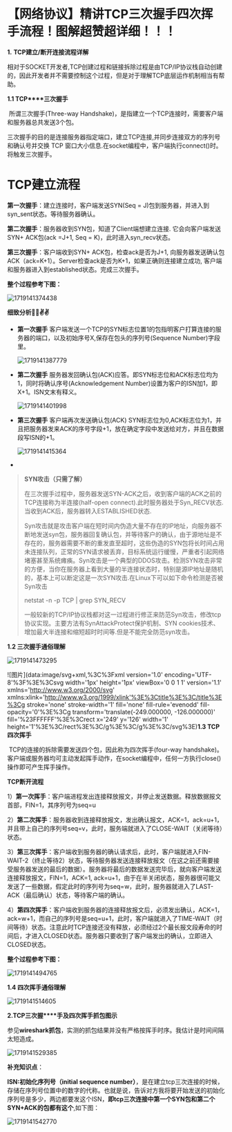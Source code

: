 # 【网络协议】精讲TCP三次握手四次挥手流程！图解超赞超详细！！！

**1.** **TCP建立/断开连接流程详解**

​     相对于SOCKET开发者,TCP创建过程和链接拆除过程是由TCP/IP协议栈自动创建的，因此开发者并不需要控制这个过程，但是对于理解TCP底层运作机制相当有帮助。

**1.1 TCP****三次握手** 

​      所谓三次握手(Three-way Handshake)，是指建立一个TCP连接时，需要客户端和服务器总共发送3个包。 

​       三次握手的目的是连接服务器指定端口，建立TCP连接,并同步连接双方的序列号和确认号并交换 TCP 窗口大小信息.在socket编程中，客户端执行connect()时。将触发三次握手。 

# **TCP建立流程**

**第一次握手**：建立连接时，客户端发送SYN(Seq = J)包到服务器，并进入到syn_sent状态。等待服务器确认。

**第二次握手**：服务器收到SYN包，知道了Client端想建立连接. 它会向客户端发送SYN+ ACK包(ack =J+1, Seq = K)，此时进入syn_recv状态。

**第三次握手**：客户端收到SYN+ ACK包，检查ack是否为J+1, 向服务器发送确认包ACK（ack=K+1）。Server检查ack是否为K+1，如果正确则连接建立成功, 客户端和服务器进入到established状态。完成三次握手。

**整个过程参考下图：**

![1719141374438](C:\Users\Administrator\AppData\Roaming\Typora\typora-user-images\1719141374438.png)

**细致分析🧐🧐✌️✌️**

- **第一次握手**
       客户端发送一个TCP的SYN标志位置1的包指明客户打算连接的服务器的端口，以及初始序号X,保存在包头的序列号(Sequence Number)字段里。

  ![1719141387779](C:\Users\Administrator\AppData\Roaming\Typora\typora-user-images\1719141387779.png)

- **第二次握手**
       服务器发回确认包(ACK)应答。即SYN标志位和ACK标志位均为1，同时将确认序号(Acknowledgement Number)设置为客户的ISN加1，即X+1。ISN文末有释义。

  ![1719141401998](C:\Users\Administrator\AppData\Roaming\Typora\typora-user-images\1719141401998.png)

- **第三次握手**
        客户端再次发送确认包(ACK) SYN标志位为0,ACK标志位为1，并且把服务器发来ACK的序号字段+1，放在确定字段中发送给对方，并且在数据段写ISN的+1。

  ![1719141415364](C:\Users\Administrator\AppData\Roaming\Typora\typora-user-images\1719141415364.png)

- 

> **SYN攻击（****只需了解****）**
>
> ​     在三次握手过程中，服务器发送SYN-ACK之后，收到客户端的ACK之前的TCP连接称为半连接(half-open connect).此时服务器处于Syn_RECV状态.当收到ACK后，服务器转入ESTABLISHED状态.
>
> ​     Syn攻击就是攻击客户端在短时间内伪造大量不存在的IP地址，向服务器不断地发送syn包，服务器回复确认包，并等待客户的确认，由于源地址是不存在的，服务器需要不断的重发直至超时，这些伪造的SYN包将长时间占用未连接队列，正常的SYN请求被丢弃，目标系统运行缓慢，严重者引起网络堵塞甚至系统瘫痪。Syn攻击是一个典型的DDOS攻击。检测SYN攻击非常的方便，当你在服务器上看到大量的半连接状态时，特别是源IP地址是随机的，基本上可以断定这是一次SYN攻击.在Linux下可以如下命令检测是否被Syn攻击
>
>   netstat -n -p TCP | grep SYN_RECV
>
> ​      一般较新的TCP/IP协议栈都对这一过程进行修正来防范Syn攻击，修改tcp协议实现。主要方法有SynAttackProtect保护机制、SYN cookies技术、增加最大半连接和缩短超时时间等.但是不能完全防范syn攻击。

**1.2 三次握手通俗理解**

![1719141473295](C:\Users\Administrator\AppData\Roaming\Typora\typora-user-images\1719141473295.png)

![图片](data:image/svg+xml,%3C%3Fxml version='1.0' encoding='UTF-8'%3F%3E%3Csvg width='1px' height='1px' viewBox='0 0 1 1' version='1.1' xmlns='http://www.w3.org/2000/svg' xmlns:xlink='http://www.w3.org/1999/xlink'%3E%3Ctitle%3E%3C/title%3E%3Cg stroke='none' stroke-width='1' fill='none' fill-rule='evenodd' fill-opacity='0'%3E%3Cg transform='translate(-249.000000, -126.000000)' fill='%23FFFFFF'%3E%3Crect x='249' y='126' width='1' height='1'%3E%3C/rect%3E%3C/g%3E%3C/g%3E%3C/svg%3E)**1.3 TCP四次挥手**

​     TCP的连接的拆除需要发送四个包，因此称为四次挥手(four-way handshake)。客户端或服务器均可主动发起挥手动作，在socket编程中，任何一方执行close()操作即可产生挥手操作。

**TCP断开流程**

1）**第一次挥手**：客户端进程发出连接释放报文，并停止发送数据。释放数据报文首部，FIN=1，其序列号为seq=u

2）**第二次挥手**：服务器收到连接释放报文，发出确认报文，ACK=1，ack=u+1，并且带上自己的序列号seq=v，此时，服务端就进入了CLOSE-WAIT（关闭等待）状态。

3）**第三次挥手**：客户端收到服务器的确认请求后，此时，客户端就进入FIN-WAIT-2（终止等待2）状态，等待服务器发送连接释放报文（在这之前还需要接受服务器发送的最后的数据）。服务器将最后的数据发送完毕后，就向客户端发送连接释放报文，FIN=1，ACK=1, ack=u+1，由于在半关闭状态，服务器很可能又发送了一些数据，假定此时的序列号为seq=w，此时，服务器就进入了LAST-ACK（最后确认）状态，等待客户端的确认。

4）**第四次挥手**：客户端收到服务器的连接释放报文后，必须发出确认，ACK=1，ack=w+1，而自己的序列号是seq=u+1，此时，客户端就进入了TIME-WAIT（时间等待）状态。注意此时TCP连接还没有释放，必须经过2个最长报文段寿命的时间后，才进入CLOSED状态。服务器只要收到了客户端发出的确认，立即进入CLOSED状态。

**整个过程参考下图：**

![1719141494765](C:\Users\Administrator\AppData\Roaming\Typora\typora-user-images\1719141494765.png)

**1.4 四次挥手通俗理解**

![1719141514605](C:\Users\Administrator\AppData\Roaming\Typora\typora-user-images\1719141514605.png)

**2.TCP三次握****手及四次挥手抓包图示**

  参见**wireshark抓包**，实测的抓包结果并没有严格按挥手时序。我估计是时间间隔太短造成。

![1719141529385](C:\Users\Administrator\AppData\Roaming\Typora\typora-user-images\1719141529385.png)

**补充知识点**：  

  **ISN:初始化序列号（initial sequence number）**，是在建立tcp三次连接的时候，存储在序列号位置中的数字的代称。也就是说，告诉对方我将要开始发送的初始化序列号是多少，两边都要发这个ISN，**即tcp三次连接中第一个SYN包和第二个SYN+ACK的包都有这个**,如下图：

![1719141542770](C:\Users\Administrator\AppData\Roaming\Typora\typora-user-images\1719141542770.png)

